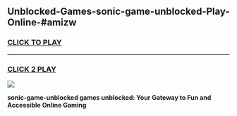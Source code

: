 
## Unblocked-Games-sonic-game-unblocked-Play-Online-#amizw
<h3>
<a href="https://premium.freeplayer.one?title=sonic-game-unblocked&ref=27F">CLICK TO PLAY</a></h3>
<hr>

<h3>
<a href="https://premium.freeplayer.one?title=sonic-game-unblocked&ref=27F">CLICK 2 PLAY</a>
  
</h3>

<a href="https://premium.freeplayer.one?title=sonic-game-unblocked&ref=27F"><img src="https://clearcache.store/games.png"></a>


**sonic-game-unblocked games unblocked: Your Gateway to Fun and Accessible Online Gaming**
